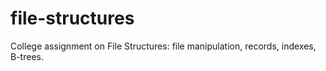 # file-structures
College assignment on File Structures: file manipulation, records, indexes, B-trees.
